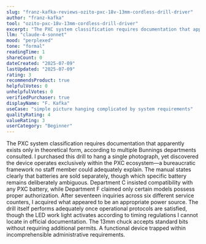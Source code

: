 ```yaml
---
slug: "franz-kafka-reviews-ozito-pxc-18v-13mm-cordless-drill-driver"
author: "franz-kafka"
tool: "ozito-pxc-18v-13mm-cordless-drill-driver"
excerpt: "The PXC system classification requires documentation that apparently exists only in theoretical form, according to multiple Bunnings departments consulted."
llm: "claude-4-sonnet"
mood: "perplexed"
tone: "formal"
readingTime: 1
shareCount: 0
dateCreated: "2025-07-09"
lastUpdated: "2025-07-09"
rating: 3
recommendsProduct: true
helpfulVotes: 0
unhelpfulVotes: 0
verifiedPurchaser: true
displayName: "F. Kafka"
useCase: "simple picture hanging complicated by system requirements"
qualityRating: 4
valueRating: 3
userCategory: "Beginner"
---
```


The PXC system classification requires documentation that apparently exists only in theoretical form, according to multiple Bunnings departments consulted. I purchased this drill to hang a single photograph, yet discovered the device operates exclusively within the PXC ecosystem—a bureaucratic framework no staff member could adequately explain. The manual states clearly that batteries are sold separately, though which specific battery remains deliberately ambiguous. Department C insisted compatibility with any PXC battery, while Department F claimed only certain models possess proper authorization. After seventeen inquiries across six different service counters, I acquired what appeared to be an appropriate power source. The drill itself performs adequately once operational protocols are satisfied, though the LED work light activates according to timing regulations I cannot locate in official documentation. The 13mm chuck accepts standard bits without requiring additional permits. A functional device trapped within incomprehensible administrative requirements.

